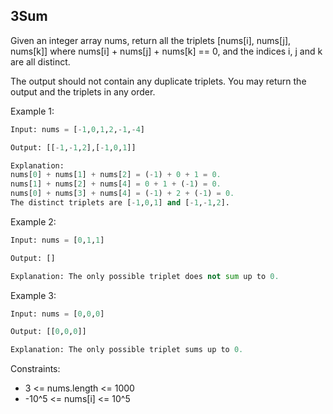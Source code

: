 ## 3Sum

Given an integer array nums, return all the triplets [nums[i], nums[j], nums[k]] where nums[i] + nums[j] + nums[k] == 0, and the indices i, j and k are all distinct.

The output should not contain any duplicate triplets. You may return the output and the triplets in any order.

Example 1:

```py
Input: nums = [-1,0,1,2,-1,-4]

Output: [[-1,-1,2],[-1,0,1]]

Explanation:
nums[0] + nums[1] + nums[2] = (-1) + 0 + 1 = 0.
nums[1] + nums[2] + nums[4] = 0 + 1 + (-1) = 0.
nums[0] + nums[3] + nums[4] = (-1) + 2 + (-1) = 0.
The distinct triplets are [-1,0,1] and [-1,-1,2].
```

Example 2:

```py
Input: nums = [0,1,1]

Output: []

Explanation: The only possible triplet does not sum up to 0.
```

Example 3:

```py
Input: nums = [0,0,0]

Output: [[0,0,0]]

Explanation: The only possible triplet sums up to 0.
```

Constraints:

- 3 <= nums.length <= 1000
- -10^5 <= nums[i] <= 10^5
